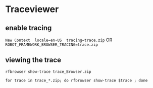 # Traceviewer

## enable tracing 

`New Context  locale=en-US  tracing=trace.zip`
OR 
`ROBOT_FRAMEWORK_BROWSER_TRACING=trace.zip`


## viewing the trace

`rfbrowser show-trace trace_Browser.zip`


`for trace in trace_*.zip; do rfbrowser show-trace $trace ; done`


